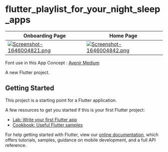 # flutter_playlist_for_your_night_sleep_apps

| Onboarding Page     | Home Page      |  
| ------------- | -------------    | 
| [![Screenshot-1646004821.png](https://i.postimg.cc/XYHW4K6r/Screenshot-1646004821.png)](https://postimg.cc/qN3SG3Rr) | [![Screenshot-1646004842.png](https://i.postimg.cc/fyf4FmvT/Screenshot-1646004842.png)](https://postimg.cc/ctC5tKjV)  |

Font use in this App Concept : [Avenir Medium](https://dl.freefontsfamily.com/download/avenir-font/) 

A new Flutter project.

## Getting Started

This project is a starting point for a Flutter application.

A few resources to get you started if this is your first Flutter project:

- [Lab: Write your first Flutter app](https://flutter.dev/docs/get-started/codelab)
- [Cookbook: Useful Flutter samples](https://flutter.dev/docs/cookbook)

For help getting started with Flutter, view our
[online documentation](https://flutter.dev/docs), which offers tutorials,
samples, guidance on mobile development, and a full API reference.
